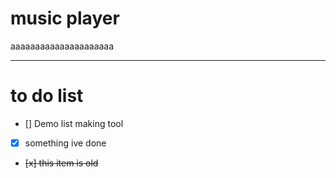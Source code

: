 # music player
aaaaaaaaaaaaaaaaaaaaa

---

# to do list

- [] Demo list making tool
- [x] something ive done 
- <del> [x] this item is old </del>
